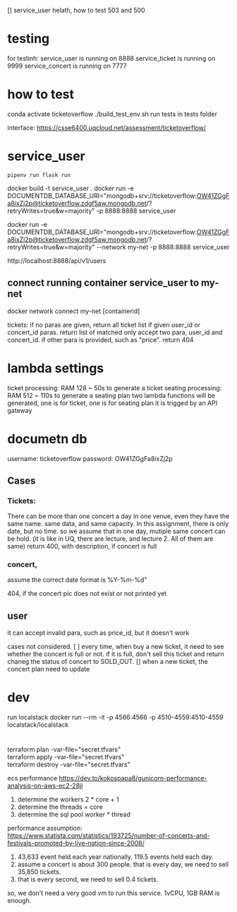 
[] service_user helath, how to test 503 and 500

# testing
for testinh:
service_user is running on 8888
service_ticket is running on 9999
service_concert is running on 7777


# how to test

conda activate ticketoverflow
./build_test_env.sh
run tests in tests folder


interface:
https://csse6400.uqcloud.net/assessment/ticketoverflow/



# service_user
```
pipenv run flask run  
```


docker build -t service_user .
docker run -e DOCUMENTDB_DATABASE_URI="mongodb+srv://ticketoverflow:OW41ZGgFa8ixZj2p@ticketoverflow.zdgf5aw.mongodb.net/?retryWrites=true&w=majority" -p 8888:8888 service_user

docker run -e DOCUMENTDB_DATABASE_URI="mongodb+srv://ticketoverflow:OW41ZGgFa8ixZj2p@ticketoverflow.zdgf5aw.mongodb.net/?retryWrites=true&w=majority" --network my-net -p 8888:8888 service_user


http://localhost:8888/api/v1/users


## connect running container service_user to my-net
docker network connect my-net [containerid]



tickets:
if no paras are given, return all ticket list
if given user_id or concert_id paras. return list of matched
only accept two para, user_id and concert_id. if other para is provided, such as "price". return 404


# lambda settings
ticket processing: RAM 128 ~ 50s to generate a ticket
seating processing: RAM 512 ~ 110s to generate a seating plan
two lambda functions will be generated, one is for ticket, one is for seating plan
it is trigged by an API gateway


# documetn db
username: ticketoverflow
password: OW41ZGgFa8ixZj2p

## Cases
### Tickets:
There can be more than one concert a day in one venue, even they have the same name. same data, and same capacity. In this assignment, there is only date, but no time. so we assume that in one day, mutiple same concert can be hold. (it is like in UQ, there are lecture, and lecture 2. All of them are same)
return 400, with description, if concert is full



### concert, 
assume the correct date format is     %Y-%m-%d"

404, if the concert pic does not exist or not printed yet

## user
 it can accept invalid para, such as price_id, but it doesn't work


cases not considered. 
[ ] every time, when buy a new ticket, it need to see whether the concert is full or not. if it is full, don't sell this ticket and return chaneg the status of concert to SOLD_OUT.
[] when a new ticket, the concert plan need to update


# dev
run localstack
docker run --rm -it -p 4566:4566 -p 4510-4559:4510-4559 localstack/localstack

# 
terraform plan -var-file="secret.tfvars"   
terraform apply -var-file="secret.tfvars"  
terraform destroy -var-file="secret.tfvars"   

ecs 
performance
https://dev.to/kokospapa8/gunicorn-performance-analysis-on-aws-ec2-28jl


1. determine the workers 2 * core + 1
2. determine the threads = core
3. determine the sql pool worker * thread

performance assumption:
https://www.statista.com/statistics/193725/number-of-concerts-and-festivals-promoted-by-live-nation-since-2008/
1. 43,633 event held each year nationally. 119.5 events held each day. 
2. assume a concert is about 300 people. that is every day, we need to sell 35,850 tickets.
3. that is every second, we need to sell 0.4 tickets.

so, we don't need a very good vm to run this service. 1vCPU, 1GB RAM is enough.

